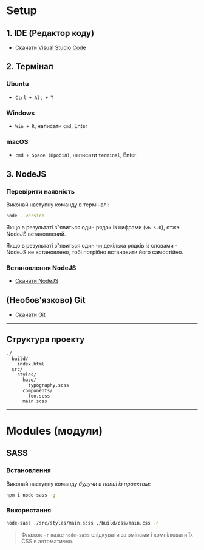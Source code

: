 # Setup

## 1. IDE (Редактор коду)

* [Скачати Visual Studio Code](https://code.visualstudio.com/)

## 2. Термінал

### Ubuntu
* `Ctrl + Alt + T`

### Windows
* `Win + R`, написати `cmd`, Enter

### macOS
* `cmd + Space (Пробіл)`, написати  `terminal`, Enter

## 3. NodeJS

### Перевірити наявність
Виконай наступну команду в терміналі:

```bash
node --version
```

Якщо в результаті з"явиться один рядок із цифрами (`v6.5.0`), отже NodeJS встановлений.

Якщо в результаті з"явиться один чи декілька рядків із словами - NodeJS не встановлено, тобі потрібно встановити його самостійно.

### Встановлення NodeJS
* [Скачати NodeJS](https://nodejs.org/uk/)

## (Необов'язково) Git
* [Скачати Git](https://git-scm.com)

---

## Структура проекту
```
./
  build/
    index.html
  src/
    styles/
      base/
        typography.scss
      components/
        foo.scss
      main.scss
```

---

# Modules (модули)

## SASS

### Встановлення
Виконай наступну команду *будучи в папці із проектом*:

```bash
npm i node-sass -g
```

### Використання
```bash
node-sass ./src/styles/main.scss ./build/css/main.css -r
```

> Флажок `-r` каже `node-sass` слідкувати за змінами і компілювати їх CSS в автоматично.
